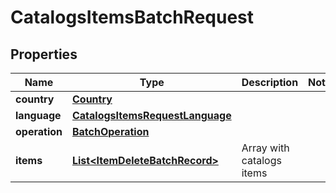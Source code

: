 

# CatalogsItemsBatchRequest

## Properties

Name | Type | Description | Notes
------------ | ------------- | ------------- | -------------
**country** | [**Country**](Country.md) |  | 
**language** | [**CatalogsItemsRequestLanguage**](CatalogsItemsRequestLanguage.md) |  | 
**operation** | [**BatchOperation**](BatchOperation.md) |  | 
**items** | [**List&lt;ItemDeleteBatchRecord&gt;**](ItemDeleteBatchRecord.md) | Array with catalogs items | 




